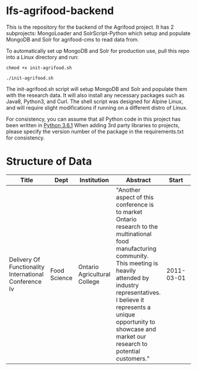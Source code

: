 # lfs-agrifood-backend

This is the repository for the backend of the Agrifood project. It has 2 subprojects: MongoLoader and SolrScript-Python which setup and populate MongoDB and Solr for agrifood-cms to read data from.

To automatically set up MongoDB and Solr for production use, pull this repo into a Linux directory and run:

`chmod +x init-agrifood.sh`

`./init-agrifood.sh`

The init-agrifood.sh script will setup MongoDB and Solr and populate them with the research data. It will also install any necessary packages such as Java8, Python3, and Curl. The shell script was designed for Alpine Linux, and will require slight modifications if running on a different distro of Linux.

For consistency, you can assume that all Python code in this project has been written in [Python 3.6.1](https://www.python.org/downloads/release/python-361/)
When adding 3rd party libraries to projects, please specify the version number of the package in the requirements.txt for consistency.

# Structure of Data

| Title                                                 |  Dept         |  Institution                  |  Abstract                                                                                                                                                                                                                                                                                                                                                                                                                                                                                                                                                                                                                                                                                                                                                                                                                                                                                                                                                                                                                                                                                                                                                                                                                                                                                                                                                                                                                                                                                                                                                                                                                                                                                                                                                                                                                                                                                                                                                                                                                                                                                                                             |  Start      |  End        |  FundingAgency |  Researchers         |  Topic | 
|-------------------------------------------------------|---------------|-------------------------------|---------------------------------------------------------------------------------------------------------------------------------------------------------------------------------------------------------------------------------------------------------------------------------------------------------------------------------------------------------------------------------------------------------------------------------------------------------------------------------------------------------------------------------------------------------------------------------------------------------------------------------------------------------------------------------------------------------------------------------------------------------------------------------------------------------------------------------------------------------------------------------------------------------------------------------------------------------------------------------------------------------------------------------------------------------------------------------------------------------------------------------------------------------------------------------------------------------------------------------------------------------------------------------------------------------------------------------------------------------------------------------------------------------------------------------------------------------------------------------------------------------------------------------------------------------------------------------------------------------------------------------------------------------------------------------------------------------------------------------------------------------------------------------------------------------------------------------------------------------------------------------------------------------------------------------------------------------------------------------------------------------------------------------------------------------------------------------------------------------------------------------------|-------------|-------------|----------------|----------------------|--------| 
| Delivery Of Functionality International Conference Iv |  Food Science |  Ontario Agricultural College |  "Another aspect of this conference is to market Ontario research to the multinational food manufacturing community. This meeting is heavily attended by industry representatives. I believe it represents a unique opportunity to showcase and market our research to potential customers." |  2011-03-01 |  2011-03-01 |  OMAFRA        |  Alejandro Marangoni |  Food  | 
